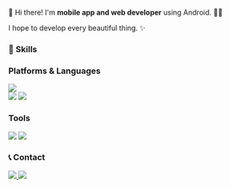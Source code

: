 <p>👋 Hi there! I'm <strong>mobile app and web developer</strong> using Android. 🚀💖</p>
<p>I hope to develop every beautiful thing. ✨</p>

<h3>💪 Skills</h3>
<h3>Platforms & Languages</h3>
<p>
  <img src="https://img.shields.io/badge/Android-3DDC84?style=for-the-badge&logo=android&logoColor=white"/>
  <br/>
  <img src="https://img.shields.io/badge/Kotlin-0095D5?style=for-the-badge&logo=kotlin&logoColor=white"/>
  <img src="https://img.shields.io/badge/Java-007396?style=for-the-badge&logo=java&logoColor=white"/>
  
</p>

<h3>Tools</h3>
<p>
  <img src="https://img.shields.io/badge/Firebase-FFCA28?style=for-the-badge&logo=firebase&logoColor=black"/>
  <img src="https://img.shields.io/badge/Git-F05032?style=for-the-badge&logo=git&logoColor=white"/>
</p>

<h3>📞 Contact</h3>
<p>
  <a href="mailto:arang2129@gmail.com">
    <img src="https://img.shields.io/badge/Email-D14836?style=for-the-badge&logo=gmail&logoColor=white"/>
  </a>
  <a href="https://yourblog.com">
    <img src="https://img.shields.io/badge/Blog-FF4088?style=for-the-badge&logo=jekyll&logoColor=white"/>
  </a>
</p>
